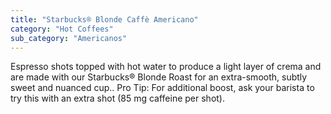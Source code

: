 ```yaml
---
title: "Starbucks® Blonde Caffè Americano"
category: "Hot Coffees"
sub_category: "Americanos"
---
```


Espresso shots topped with hot water to produce a light layer of crema and are made with our Starbucks® Blonde Roast for an extra-smooth, subtly sweet and nuanced cup.. Pro Tip: For additional boost, ask your barista to try this with an extra shot (85 mg caffeine per shot).
